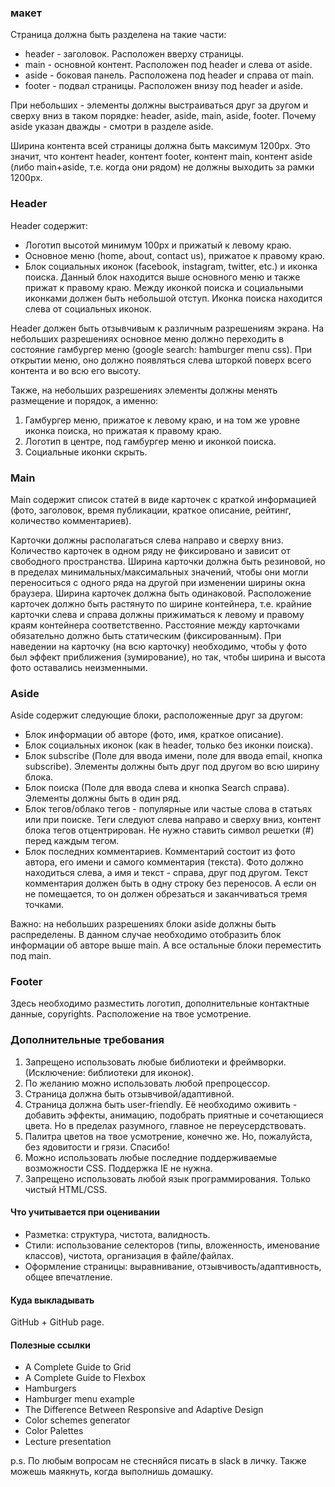 
### макет
Страница должна быть разделена на такие части:
- header - заголовок. Расположен вверху страницы.
- main - основной контент. Расположен под header и слева от aside.
- aside - боковая панель. Расположена под header и справа от main.
- footer - подвал страницы. Расположен внизу под header и aside.

При небольших - элементы должны выстраиваться друг за другом и сверху вниз в таком порядке: header, aside, main, aside, footer. Почему aside указан дважды - смотри в разделе aside.

Ширина контента всей страницы должна быть максимум 1200px. Это значит, что контент header, контент footer, контент main, контент aside (либо main+aside, т.е. когда они рядом) не должны выходить за рамки 1200px.

### Header
Header содержит:
- Логотип высотой минимум 100px и прижатый к левому краю.
- Основное меню (home, about, contact us), прижатое к правому краю.
- Блок социальных иконок (facebook, instagram, twitter, etc.) и иконка поиска. Данный блок находится выше основного меню и также прижат к правому краю. Между иконкой поиска и социальными иконками должен быть небольшой отступ. Иконка поиска находится слева от социальных иконок.

Header должен быть отзывчивым к различным разрешениям экрана.
На небольших разрешениях основное меню должно переходить в состояние гамбургер меню (google search: hamburger menu css). При открытии меню, оно должно появляться слева шторкой поверх всего контента и во всю его высоту.

Также, на небольших разрешениях элементы должны менять размещение и порядок, а именно:
1. Гамбургер меню, прижатое к левому краю, и на том же уровне иконка поиска, но прижатая к правому краю.
2. Логотип в центре, под гамбургер меню и иконкой поиска.
3. Социальные иконки скрыть.

### Main
Main содержит список статей в виде карточек с краткой информацией (фото, заголовок, время публикации, краткое описание, рейтинг, количество комментариев).

Карточки должны располагаться слева направо и сверху вниз. Количество карточек в одном ряду не фиксировано и зависит от свободного пространства. Ширина карточки должна быть резиновой, но в пределах минимальных/максимальных значений, чтобы они могли переноситься с одного ряда на другой при изменении ширины окна браузера. Ширина карточек должна быть одинаковой.
Расположение карточек должно быть растянуто по ширине контейнера, т.е. крайние карточки слева и справа должны прижиматься к левому и правому краям контейнера соответственно. Расстояние между карточками обязательно должно быть статическим (фиксированным).
При наведении на карточку (на всю карточку) необходимо, чтобы у фото был эффект приближения (зумирование), но так, чтобы ширина и высота фото оставались неизменными.

### Aside
Aside содержит следующие блоки, расположенные друг за другом:
- Блок информации об авторе (фото, имя, краткое описание).
- Блок социальных иконок (как в header, только без иконки поиска).
- Блок subscribe (Поле для ввода имени, поле для ввода email, кнопка subscribe). Элементы должны быть друг под другом во всю ширину блока.
- Блок поиска (Поле для ввода слева и кнопка Search справа). Элементы должны быть в один ряд.
- Блок тегов/облако тегов - популярные или частые слова в статьях или при поиске. Теги следуют слева направо и сверху вниз, контент блока тегов отцентрирован. Не нужно ставить символ решетки (#) перед каждым тегом.
- Блок последних комментариев. Комментарий состоит из фото автора, его имени и самого комментария (текста). Фото должно находиться слева, а имя и текст - справа, друг под другом. Текст комментария должен быть в одну строку без переносов. А если он не помещается, то он должен обрезаться и заканчиваться тремя точками.

Важно: на небольших разрешениях блоки aside должны быть распределены. В данном случае необходимо отобразить блок информации об авторе выше main. А все остальные блоки переместить под main.

### Footer

Здесь необходимо разместить логотип, дополнительные контактные данные, copyrights. Расположение на твое усмотрение.

### Дополнительные требования

1. Запрещено использовать любые библиотеки и фреймворки. (Исключение: библиотеки для иконок).
2. По желанию можно использовать любой препроцессор.
3. Страница должна быть отзывчивой/адаптивной.
4. Страница должна быть user-friendly. Её необходимо оживить - добавить эффекты, анимацию, подобрать приятные и сочетающиеся цвета. Но в пределах разумного, главное не переусердствовать.
5. Палитра цветов на твое усмотрение, конечно же. Но, пожалуйста, без ядовитости и грязи. Спасибо!
6. Можно использовать любые последние поддерживаемые возможности CSS. Поддержка IE не нужна.
7. Запрещено использовать любой язык программирования. Только чистый HTML/CSS.

#### Что учитывается при оценивании
- Разметка: структура, чистота, валидность.
- Стили: использование селекторов (типы, вложенность, именование классов), чистота, организация в файле/файлах.
- Оформление страницы: выравнивание, отзывчивость/адаптивность, общее впечатление.

#### Куда выкладывать
GitHub + GitHub page.
#### Полезные ссылки
- A Complete Guide to Grid
- A Complete Guide to Flexbox
- Hamburgers
- Hamburger menu example
- The Difference Between Responsive and Adaptive Design
- Сolor schemes generator
- Color Palettes
- Lecture presentation

p.s. По любым вопросам не стесняйся писать в slack в личку. Также можешь маякнуть, когда выполнишь домашку.
